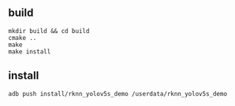 ## build

```
mkdir build && cd build
cmake ..
make
make install
```

## install

```
adb push install/rknn_yolov5s_demo /userdata/rknn_yolov5s_demo
```
